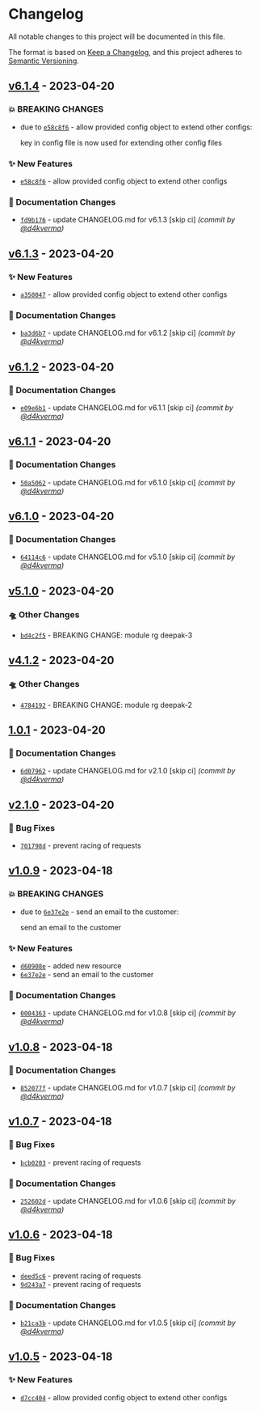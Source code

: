 # Changelog
All notable changes to this project will be documented in this file.

The format is based on [Keep a Changelog](https://keepachangelog.com/en/1.0.0/),
and this project adheres to [Semantic Versioning](https://semver.org/spec/v2.0.0.html).

## [v6.1.4] - 2023-04-20
### :boom: BREAKING CHANGES
- due to [`e58c8f6`](https://github.com/clouddrove-sandbox/auto-change-log/commit/e58c8f63735b04d8bc2efa29e3b4c16001688d4b) - allow provided config object to extend other configs:

  key in config file is now used for extending other config files


### :sparkles: New Features
- [`e58c8f6`](https://github.com/clouddrove-sandbox/auto-change-log/commit/e58c8f63735b04d8bc2efa29e3b4c16001688d4b) - allow provided config object to extend other configs

### :memo: Documentation Changes
- [`fd9b176`](https://github.com/clouddrove-sandbox/auto-change-log/commit/fd9b176efef22655b774adb6efde80508db6c786) - update CHANGELOG.md for v6.1.3 [skip ci] *(commit by [@d4kverma](https://github.com/d4kverma))*


## [v6.1.3] - 2023-04-20
### :sparkles: New Features
- [`a350047`](https://github.com/clouddrove-sandbox/auto-change-log/commit/a35004784671d487980d62a78b27a818f2acb561) - allow provided config object to extend other configs

### :memo: Documentation Changes
- [`ba3d6b7`](https://github.com/clouddrove-sandbox/auto-change-log/commit/ba3d6b7e338f6b3a7cf44e802a45dee1592eca41) - update CHANGELOG.md for v6.1.2 [skip ci] *(commit by [@d4kverma](https://github.com/d4kverma))*


## [v6.1.2] - 2023-04-20
### :memo: Documentation Changes
- [`e09e6b1`](https://github.com/clouddrove-sandbox/auto-change-log/commit/e09e6b114a180cf15ff48601b506642061105297) - update CHANGELOG.md for v6.1.1 [skip ci] *(commit by [@d4kverma](https://github.com/d4kverma))*


## [v6.1.1] - 2023-04-20
### :memo: Documentation Changes
- [`50a5062`](https://github.com/clouddrove-sandbox/auto-change-log/commit/50a50626ae60ce57c4c229f8413e0ce57564171a) - update CHANGELOG.md for v6.1.0 [skip ci] *(commit by [@d4kverma](https://github.com/d4kverma))*


## [v6.1.0] - 2023-04-20
### :memo: Documentation Changes
- [`64114c6`](https://github.com/clouddrove-sandbox/auto-change-log/commit/64114c63c027a152a4d949733d0f760cc26c8e5b) - update CHANGELOG.md for v5.1.0 [skip ci] *(commit by [@d4kverma](https://github.com/d4kverma))*


## [v5.1.0] - 2023-04-20
### :flying_saucer: Other Changes
- [`bd4c2f5`](https://github.com/clouddrove-sandbox/auto-change-log/commit/bd4c2f5132007c8c19de2f63f9bf7ad25b5f1e3c) - BREAKING CHANGE: module rg deepak-3


## [v4.1.2] - 2023-04-20
### :flying_saucer: Other Changes
- [`4784192`](https://github.com/clouddrove-sandbox/auto-change-log/commit/47841920b974367a3bcd0f71213adb401e58b495) - BREAKING CHANGE: module rg deepak-2


## [1.0.1] - 2023-04-20
### :memo: Documentation Changes
- [`6d07962`](https://github.com/clouddrove-sandbox/auto-change-log/commit/6d07962f90fab05f451be056acba61b2d84a875b) - update CHANGELOG.md for v2.1.0 [skip ci] *(commit by [@d4kverma](https://github.com/d4kverma))*


## [v2.1.0] - 2023-04-20
### :bug: Bug Fixes
- [`701798d`](https://github.com/clouddrove-sandbox/auto-change-log/commit/701798d013e9e93939ccfcecf7d4504aa5af309b) - prevent racing of requests


## [v1.0.9] - 2023-04-18
### :boom: BREAKING CHANGES
- due to [`6e37e2e`](https://github.com/clouddrove-sandbox/auto-change-log/commit/6e37e2e3d891e253d8e0b6dce28cd3dc07345a9d) - send an email to the customer:

  send an email to the customer


### :sparkles: New Features
- [`d60908e`](https://github.com/clouddrove-sandbox/auto-change-log/commit/d60908e9d982c09158b4a4b18cbcca3cf7ca050b) - added new resource
- [`6e37e2e`](https://github.com/clouddrove-sandbox/auto-change-log/commit/6e37e2e3d891e253d8e0b6dce28cd3dc07345a9d) - send an email to the customer

### :memo: Documentation Changes
- [`0004363`](https://github.com/clouddrove-sandbox/auto-change-log/commit/0004363a8370896b2e6265b71f659e993cc2933f) - update CHANGELOG.md for v1.0.8 [skip ci] *(commit by [@d4kverma](https://github.com/d4kverma))*


## [v1.0.8] - 2023-04-18
### :memo: Documentation Changes
- [`852077f`](https://github.com/clouddrove-sandbox/auto-change-log/commit/852077f764a031f969f3a9964325ab9ddff9a456) - update CHANGELOG.md for v1.0.7 [skip ci] *(commit by [@d4kverma](https://github.com/d4kverma))*


## [v1.0.7] - 2023-04-18
### :bug: Bug Fixes
- [`bcb0203`](https://github.com/clouddrove-sandbox/auto-change-log/commit/bcb0203163af253f0ac4d11f456476a8348328f0) - prevent racing of requests

### :memo: Documentation Changes
- [`252602d`](https://github.com/clouddrove-sandbox/auto-change-log/commit/252602d88befe037d04d7777c6e9c576ba5bd6b8) - update CHANGELOG.md for v1.0.6 [skip ci] *(commit by [@d4kverma](https://github.com/d4kverma))*


## [v1.0.6] - 2023-04-18
### :bug: Bug Fixes
- [`deed5c6`](https://github.com/clouddrove-sandbox/auto-change-log/commit/deed5c6033b5ba2779291e5b827f7432e007f7dc) - prevent racing of requests
- [`9d243a7`](https://github.com/clouddrove-sandbox/auto-change-log/commit/9d243a7bffcc1e246ca68b622a4314c40144d443) - prevent racing of requests

### :memo: Documentation Changes
- [`b21ca3b`](https://github.com/clouddrove-sandbox/auto-change-log/commit/b21ca3b7442f1ff9cad15cc0e57daf4507702a3a) - update CHANGELOG.md for v1.0.5 [skip ci] *(commit by [@d4kverma](https://github.com/d4kverma))*


## [v1.0.5] - 2023-04-18
### :sparkles: New Features
- [`d7cc404`](https://github.com/clouddrove-sandbox/auto-change-log/commit/d7cc40453de60005f7c04b26e59ee4e1dacc36c4) - allow provided config object to extend other configs


[v1.0.5]: https://github.com/clouddrove-sandbox/auto-change-log/compare/v1.0.4...v1.0.5
[v1.0.6]: https://github.com/clouddrove-sandbox/auto-change-log/compare/v1.0.5...v1.0.6
[v1.0.7]: https://github.com/clouddrove-sandbox/auto-change-log/compare/v1.0.6...v1.0.7
[v1.0.8]: https://github.com/clouddrove-sandbox/auto-change-log/compare/v1.0.7...v1.0.8
[v1.0.9]: https://github.com/clouddrove-sandbox/auto-change-log/compare/v1.0.8...v1.0.9
[v2.1.0]: https://github.com/clouddrove-sandbox/auto-change-log/compare/v1.1.0...v2.1.0
[1.0.1]: https://github.com/clouddrove-sandbox/auto-change-log/compare/v2.1.0...1.0.1
[v4.1.2]: https://github.com/clouddrove-sandbox/auto-change-log/compare/v4.1.1...v4.1.2
[v5.1.0]: https://github.com/clouddrove-sandbox/auto-change-log/compare/v4.1.3...v5.1.0
[v6.1.0]: https://github.com/clouddrove-sandbox/auto-change-log/compare/v5.1.0...v6.1.0
[v6.1.1]: https://github.com/clouddrove-sandbox/auto-change-log/compare/v6.1.0...v6.1.1
[v6.1.2]: https://github.com/clouddrove-sandbox/auto-change-log/compare/v6.1.1...v6.1.2
[v6.1.3]: https://github.com/clouddrove-sandbox/auto-change-log/compare/v6.1.2...v6.1.3
[v6.1.4]: https://github.com/clouddrove-sandbox/auto-change-log/compare/v6.1.3...v6.1.4